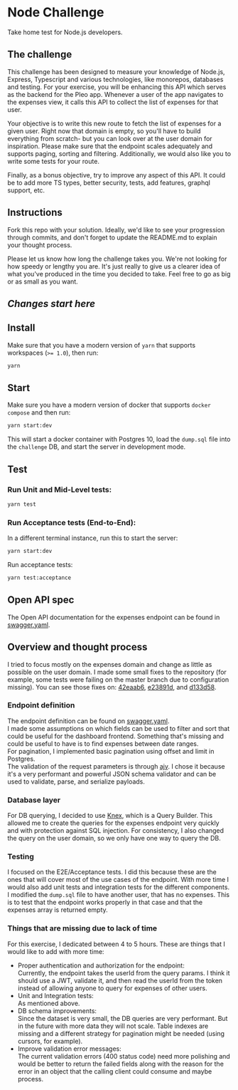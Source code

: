 # Node Challenge

Take home test for Node.js developers.

## The challenge

This challenge has been designed to measure your knowledge of Node.js, Express, Typescript and various technologies, like monorepos, databases and testing. For your exercise, you will be enhancing this API which serves as the backend for the Pleo app. Whenever a user of the app navigates to the expenses view, it calls this API to collect the list of expenses for that user.

Your objective is to write this new route to fetch the list of expenses for a given user. Right now that domain is empty, so you'll have to build everything from scratch- but you can look over at the user domain for inspiration. Please make sure that the endpoint scales adequately and supports paging, sorting and filtering. Additionally, we would also like you to write some tests for your route.

Finally, as a bonus objective, try to improve any aspect of this API. It could be to add more TS types, better security, tests, add features, graphql support, etc.

## Instructions

Fork this repo with your solution. Ideally, we'd like to see your progression through commits, and don't forget to update the README.md to explain your thought process.

Please let us know how long the challenge takes you. We're not looking for how speedy or lengthy you are. It's just really to give us a clearer idea of what you've produced in the time you decided to take. Feel free to go as big or as small as you want.

## *Changes start here*

## Install

Make sure that you have a modern version of `yarn` that supports workspaces (`>= 1.0`), then run:

```bash
yarn
```

## Start

Make sure you have a modern version of docker that supports `docker compose` and then run:

```bash
yarn start:dev
```

This will start a docker container with Postgres 10, load the `dump.sql` file into the `challenge` DB, and start the server in development mode.

## Test

### Run Unit and Mid-Level tests:

```bash
yarn test
```

### Run Acceptance tests (End-to-End):

In a different terminal instance, run this to start the server:

```bash
yarn start:dev
```

Run acceptance tests:

```bash
yarn test:acceptance
```

## Open API spec

The Open API documentation for the expenses endpoint can be found in [swagger.yaml](./swagger.yaml).

## Overview and thought process

I tried to focus mostly on the expenses domain and change as little as possible on the user domain.
I made some small fixes to the repository (for example, some tests were failing on the master branch due to configuration missing).
You can see those fixes on: [42eaab6](https://github.com/marianoquevedo/node-challenge/commit/42eaab62f32a468c97516b406b21f27885eee343), [e23891d](https://github.com/marianoquevedo/node-challenge/commit/e23891d03d51ffd4769e38d172c5729f2405c2f0), and [d133d58](https://github.com/marianoquevedo/node-challenge/commit/d133d5874e594a0eba171a441d9518fdd298b6ca).

### Endpoint definition

The endpoint definition can be found on [swagger.yaml](./swagger.yaml).  
I made some assumptions on which fields can be used to filter and sort that could be useful for the dashboard frontend.
Something that's missing and could be useful to have is to find expenses between date ranges.  
For pagination, I implemented basic pagination using offset and limit in Postgres.  
The validation of the request parameters is through [ajv](https://github.com/ajv-validator/ajv). I chose it because it's a very performant and powerful JSON schema validator and can be used to validate, parse, and serialize payloads.

### Database layer

For DB querying, I decided to use [Knex](https://knexjs.org/), which is a Query Builder. This allowed me to create the queries for the expenses endpoint very quickly and with protection against SQL injection. For consistency, I also changed the query on the user domain, so we only have one way to query the DB.

### Testing

I focused on the E2E/Acceptance tests. I did this because these are the ones that will cover most of the use cases of the endpoint. With more time I would also add unit tests and integration tests for the different components.
I modified the `dump.sql` file to have another user, that has no expenses. This is to test that the endpoint works properly in that case and that the expenses array is returned empty.

### Things that are missing due to lack of time

For this exercise, I dedicated between 4 to 5 hours.
These are things that I would like to add with more time:

- Proper authentication and authorization for the endpoint:  
Currently, the endpoint takes the userId from the query params. I think it should use a JWT, validate it, and then read the userId from the token instead of allowing anyone to query for expenses of other users.
- Unit and Integration tests:  
As mentioned above.
- DB schema improvements:  
Since the dataset is very small, the DB queries are very performant. But in the future with more data they will not scale. Table indexes are missing and a different strategy for pagination might be needed (using cursors, for example).
- Improve validation error messages:  
The current validation errors (400 status code) need more polishing and would be better to return the failed fields along with the reason for the error in an object that the calling client could consume and maybe process.
